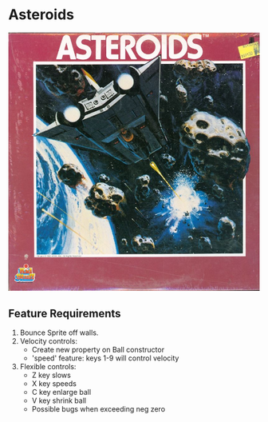 # Asteroids

![Atari Asteroids Cover Art](asteroids.jpg)

## Feature Requirements

1. Bounce Sprite off walls.
2. Velocity controls:
   * Create new property on Ball constructor
   * 'speed' feature: keys 1-9 will control velocity
3. Flexible controls:
   * Z key slows
   * X key speeds
   * C key enlarge ball
   * V key shrink ball
   * Possible bugs when exceeding neg zero
